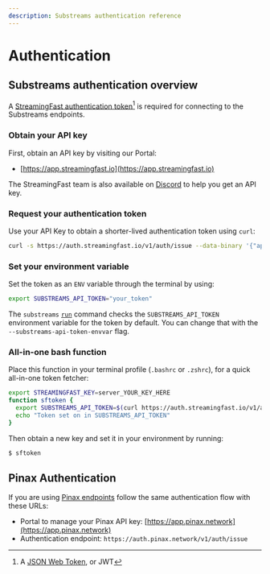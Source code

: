 ```yaml
---
description: Substreams authentication reference
---
```


# Authentication

## Substreams authentication overview

A [StreamingFast authentication token](#user-content-fn-1)[^1] is required for connecting to the Substreams endpoints.

### Obtain your API key

First, obtain an API key by visiting our Portal:

* [https://app.streamingfast.io](https://app.streamingfast.io)

The StreamingFast team is also available on [Discord](https://discord.gg/jZwqxJAvRs) to help you get an API key.

### Request your authentication token

Use your API Key to obtain a shorter-lived authentication token using `curl`:

```bash
curl -s https://auth.streamingfast.io/v1/auth/issue --data-binary '{"api_key": "your-secret-key"}'
```

### Set your environment variable

Set the token as an `ENV` variable through the terminal by using:

```bash
export SUBSTREAMS_API_TOKEN="your_token"
```

The `substreams` [`run`](https://substreams.streamingfast.io/reference-and-specs/command-line-interface#run) command checks the `SUBSTREAMS_API_TOKEN` environment variable for the token by default. You can change that with the `--substreams-api-token-envvar` flag.

### All-in-one bash function

Place this function in your terminal profile (`.bashrc` or `.zshrc`), for a quick all-in-one token fetcher:

```bash
export STREAMINGFAST_KEY=server_YOUR_KEY_HERE
function sftoken {
  export SUBSTREAMS_API_TOKEN=$(curl https://auth.streamingfast.io/v1/auth/issue -s --data-binary '{"api_key":"'$STREAMINGFAST_KEY'"}' | jq -r .token)
  echo "Token set on in SUBSTREAMS_API_TOKEN"
}
```

Then obtain a new key and set it in your environment by running:

```bash
$ sftoken
```

## Pinax Authentication

If you are using [Pinax endpoints](https://thegraph.com/docs/en/substreams/reference-and-specs/chains-and-endpoints/#pinax-endpoints) follow the same authentication flow with these URLs:

* Portal to manage your Pinax API key: [https://app.pinax.network](https://app.pinax.network)
* Authentication endpoint: `https://auth.pinax.network/v1/auth/issue`

[^1]: A [JSON Web Token](https://jwt.io/), or JWT

[^2]: The `api_key` specified here is one starting with `server_`, `web_` or `mobile_`, obtained through the StreamingFast Portal.

[^3]: Install `jq` from [https://stedolan.github.io/jq/](https://stedolan.github.io/jq/)
